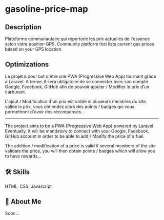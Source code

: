 # gasoline-price-map

## Description

Plateforme communautaire qui répertorie les prix actuelles de l'essence selon votre position GPS.
Community platform that lists current gas prices based on your GPS location.

## Optimizations

Le projet a pour but d'être une PWA (Progressive Web App) tournant grâce à Laravel. A terme, il sera obligatoire de se connecter avec son compte Google, Facebook, GitHub afin de pouvoir ajouter / Modifier le prix d'un carburant. 

L'ajout / Modification d'un prix est valide si plusieurs membres du site, valide le prix, vous obtiendez alors des points / badges qui vous permettront d'avoir des récompenses...

---

The project aims to be a PWA (Progressive Web App) powered by Laravel. Eventually, it will be mandatory to connect with your Google, Facebook, GitHub account in order to be able to add / Modify the price of a fuel.

The addition / modification of a price is valid if several members of the site validate the price, you will then obtain points / badges which will allow you to have rewards...


## 🛠 Skills
HTML, CSS, Javascript


## 🚀 About Me
Soon...
